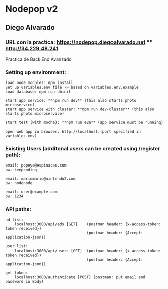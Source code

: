 # Nodepop v2

## Diego Alvarado

### URL con la practica: https://nodepop.diegoalvarado.net \*\* http://34.229.48.241

Practica de Back End Avanzado

### Setting up environment:

    load node_modules: npm install
    Set up variables.env file -> based on variables.env.example
    Load database: npm run dbinit

    start app service: **npm run dev** (this also starts photo microservice)
    start app service with cluster: **npm run dev-cluster** (this also starts photo microservice)

    start test (with mocha): **npm run e2e** (app service must be running)

    open web app in browser: http://localhost:(port specified in variables.env)

### Existing Users (additonal users can be created using /register path):

    email: popeye@espinacas.com
    pw: keepcoding

    email: mariomario@nintendo2.com
    pw: nodenode

    email: user@example.com
    pw: 1234

### API paths:

    ad list:
        localhost:3000/api/ads [GET]    (postman header: {x-access-token: token received})
                                        (postman header: {Accept: application-json})

    user list:
        localhost:3000/api/users [GET]  (postman header: {x-access-token: token received})
                                        (postman header: {Accept: application-json})

    get token:
        localhost:3000/authenticate [POST] (postman: put email and password in Body)
